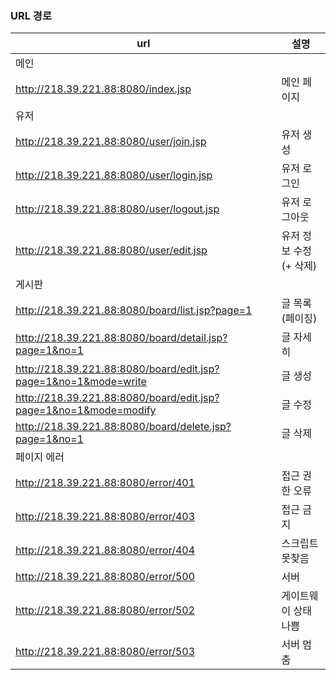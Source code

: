 ### URL 경로
url | 설명 |
------- | ------- |
메인 |  |
http://218.39.221.88:8080/index.jsp | 메인 페이지
유저 |  |
http://218.39.221.88:8080/user/join.jsp |  유저 생성
http://218.39.221.88:8080/user/login.jsp | 유저 로그인
http://218.39.221.88:8080/user/logout.jsp | 유저 로그아웃 |
http://218.39.221.88:8080/user/edit.jsp | 유저 정보 수정(+ 삭제)
게시판 |  |
http://218.39.221.88:8080/board/list.jsp?page=1 | 글 목록(페이징)
http://218.39.221.88:8080/board/detail.jsp?page=1&no=1 | 글 자세히
http://218.39.221.88:8080/board/edit.jsp?page=1&no=1&mode=write | 글 생성
http://218.39.221.88:8080/board/edit.jsp?page=1&no=1&mode=modify | 글 수정
http://218.39.221.88:8080/board/delete.jsp?page=1&no=1 | 글 삭제
페이지 에러 |  |
http://218.39.221.88:8080/error/401 | 접근 권한 오류
http://218.39.221.88:8080/error/403 | 접근 금지
http://218.39.221.88:8080/error/404 | 스크립트 못찾음
http://218.39.221.88:8080/error/500 | 서버
http://218.39.221.88:8080/error/502 | 게이트웨이 상태 나쁨
http://218.39.221.88:8080/error/503 | 서버 멈춤
